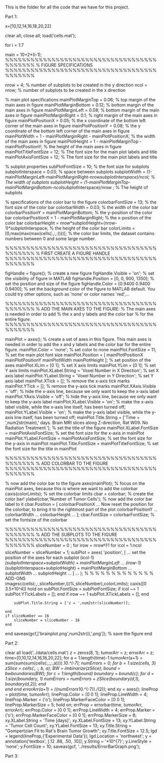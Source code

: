This is the folder for all the code that we have for this project.

Part 1:

x=[10,12,14,16,18,20,22]

clear all;
close all;
load('cells.mat'); 

for i = 1:7
    
main = 10+2*(i-1);
%%%%%%%%%%%%%%%%%%%%%%%%%%%%%%%%%%%%%%%%%%%
% FIGURE SPECIFICATIONS
%%%%%%%%%%%%%%%%%%%%%%%%%%%%%%%%%%%%%%%%%%%

nrow = 4; % number of subplots to be created in the y direction
ncol = nrow;                             % number of subplots to be created in the x direction

% main plot specifications
mainPlotMarginTop = 0.06;       % top margin of the main axes in figure
mainPlotMarginBottom = 0.12;    % bottom margin of the main axes in figure
mainPlotMarginLeft = 0.08;      % bottom margin of the main axes in figure
mainPlotMarginRight = 0.1;      % right margin of the main axes in figure
mainPlotPositionX = 0.05;       % the x coordinate of the bottom left corner of the main axes in figure
mainPlotPositionY = 0.08;       % the y coordinate of the bottom left corner of the main axes in figure
mainPlotWidth = 1 - mainPlotMarginRight - mainPlotPositionX; % the width of the main axes in figure
mainPlotHeight = 1 - mainPlotMarginTop - mainPlotPositionY; % the height of the main axes in figure
mainPlotTitleFontSize = 12;     % The font size for the main plot labels and title
mainPlotAxisFontSize = 12;      % The font size for the main plot labels and title

% subplot properties
subPlotFontSize = 10;     % the font size for subplots
subplotInterspace = 0.03; % space between subplots
subplotWidth = (1-mainPlotMarginLeft-mainPlotMarginRight-nrow*subplotInterspace)/ncol;   % The width of subplots
subplotHeight = (1-mainPlotMarginTop-mainPlotMarginBottom-ncol*subplotInterspace)/nrow ; % The height of subplots

% specifications of the color bar to the figure
colorbarFontSize = 13;                                           % the font size of the color bar
colorbarWidth = 0.03;                                            % the width of the color bar
colorbarPositionY = mainPlotMarginBottom;                        % the y-position of the color bar
colorbarPositionX = 1 - mainPlotMarginRight;                     % the x-position of the color bar
colorbarHeight = nrow*subplotHeight+(nrow-1)*subplotInterspace;  % the height of the color bar
colorLimits = [0,max(max(max(cells(:,:,:))))];                    % the color bar limits, the dataset contains numbers between 0 and some large number.

%%%%%%%%%%%%%%%%%%%%%%%%%%%%%%%%%%%%%%%%%%%
% FIRST CREATE A FIGURE HANDLE
%%%%%%%%%%%%%%%%%%%%%%%%%%%%%%%%%%%%%%%%%%%

figHandle = figure();                           % create a new figure
figHandle.Visible = 'on';                       % set the visibility of figure in MATLAB
figHandle.Position = [0, 0, 900, 1350];         % set the position and size of the figure
figHandle.Color = [0.9400 0.9400 0.9400];       % set the background color of the figure to MATLAB default. You could try other options, such as 'none' or color names 'red',...

%%%%%%%%%%%%%%%%%%%%%%%%%%%%%%%%%%%%%%%%%%%
% ADD THE MAIN AXES TO THE FIGURE: 
% The main axes is needed in order to add
% the x and y labels and the color bar
% for the entire figure.
%%%%%%%%%%%%%%%%%%%%%%%%%%%%%%%%%%%%%%%%%%%

mainPlot = axes();              % create a set of axes in this figure. This main axes is needed in order to add the x and y labels and the color bar for the entire figure.
mainPlot.Color = 'none';        % set color to none
mainPlot.FontSize = 11;         % set the main plot font size
mainPlot.Position = [ mainPlotPositionX mainPlotPositionY mainPlotWidth mainPlotHeight ]; % set position of the axes
mainPlot.XLim = [0 1];          % set X axis limits
mainPlot.YLim = [0 1];          % set Y axis limits
mainPlot.XLabel.String = 'Voxel Number in X Direction'; % set X axis label
mainPlot.YLabel.String = 'Voxel Number in Y Direction'; % set Y axis label
mainPlot.XTick = [];            % remove the x-axis tick marks
mainPlot.YTick = [];            % remove the y-axis tick marks
mainPlot.XAxis.Visible = 'off'; % hide the x-axis line, because we only want to keep the x-axis label
mainPlot.YAxis.Visible = 'off'; % hide the y-axis line, because we only want to keep the y-axis label
mainPlot.XLabel.Visible = 'on'; % make the x-axis label visible, while the x-axis line itself, has been turned off;
mainPlot.YLabel.Visible = 'on'; % make the y-axis label visible, while the y-axis line itself, has been turned off;
mainPlot.Title.String = ['Time = ',num2str(main),' days. Brain MRI slices along Z-direction, Rat W09. No Radiation Treatment.']; % set the title of the figure
mainPlot.XLabel.FontSize = mainPlotAxisFontSize; % set the font size for the x-axis in mainPlot
mainPlot.YLabel.FontSize = mainPlotAxisFontSize; % set the font size for the y-axis in mainPlot
mainPlot.Title.FontSize = mainPlotTitleFontSize; % set the font size for the title in mainPlot

%%%%%%%%%%%%%%%%%%%%%%%%%%%%%%%%%%%%%%%%%%%
% ADD COLORBAR TO THE FIGURE
%%%%%%%%%%%%%%%%%%%%%%%%%%%%%%%%%%%%%%%%%%%

% now add the color bar to the figure
axes(mainPlot);                       % focus on the mainPlot axes, because this is where we want to add the colorbar
caxis(colorLimits);                   % set the colorbar limits
cbar = colorbar;                      % create the color bar!
ylabel(cbar,'Number of Tumor Cells'); % now add the color bar label to it
cbar.Position = [ colorbarPositionX ... Now reset the position for the colorbar, to bring it to the rightmost part of the plot
                  colorbarPositionY ...
                  colorbarWidth ...
                  colorbarHeight ...
                ];
cbar.FontSize = colorbarFontSize;     % set the fontsize of the colorbar

%%%%%%%%%%%%%%%%%%%%%%%%%%%%%%%%%%%%%%%%%%%
% ADD THE SUBPLOTS TO THE FIGURE
%%%%%%%%%%%%%%%%%%%%%%%%%%%%%%%%%%%%%%%%%%%
sliceNumber = 0 ;
for irow = nrow:-1:1
    for icol = 1:ncol
        sliceNumber = sliceNumber + 1;
        subPlot = axes( 'position', [ ... set the position of the axes for each subplot
                                      (icol-1)*(subplotInterspace+subplotWidth) + mainPlotMarginLeft ...
                                      (irow-1)*(subplotInterspace+subplotHeight) + mainPlotMarginBottom ...
                                      subplotWidth ...
                                      subplotHeight ...
                                    ] ...
                      );
% % % % % % % % % % % % % ADD-ONS   
        imagesc(cells(:,:,sliceNumber,i))%,sliceNumber),colorLimits);
        caxis([0 3.5*10^4])
        hold on
        subPlot.FontSize = subPlotFontSize;
        if icol ~= 1
            subPlot.YTickLabels = [];
        end
        if irow ~= 1
            subPlot.XTickLabels = [];
        end
    
        subPlot.Title.String = ['z = ',num2str(sliceNumber)];
 
    end
    if sliceNumber == 16 
        sliceNumber = sliceNumber - 16
    end
end
saveas(gcf,['brainplot.png',num2str(i),'.png']);        % save the figure
end


Part 2:

clear all
load('../data/cells.mat')
z = zeros(8, 1);
tumorArr = z;
errorArr = z;
time=[0,10,12,14,16,18,20,22];
for a = 1:length(time)-1 
    tumorArr(a+1) = sum(sum(sum(cells(:,:,:,a)))).*10.^(-7); 
    numErrors = 0;
    for b = 1:size(cells, 3)
        zSlice = cells(:, :, b, a);
        BW = imbinarize(zSlice);
        bound = bwboundaries(BW);
        for c = 1:length(bound)
            boundary = bound{c};
            for d = 1:size(boundary, 1)
                numErrors = numErrors + zSlice(boundary(d,1), boundary(d,2));
            end                
        end
    end
    errorArr(a+1) = ((numErrors*10.^(-7))./(2));
end
xy = axes(); 
lineProp = plot(time, tumorArr);
lineProp.Color = [0 0 1];
lineProp.LineWidth = 4;
lineProp.Marker = ('o');
lineProp.MarkerFaceColor = [0 0 1];
lineProp.MarkerSize = 5;
hold on;
errProp = errorbar(time, tumorArr, errorArr);
errProp.Color = [0 0 1];
errProp.LineWidth = 4;
errProp.Marker = ('o');
errProp.MarkerFaceColor = [0 0 1];
errProp.MarkerSize = 8;
xy.XLabel.String = 'Time [days]';
xy.XLabel.FontSize = 13;
xy.YLabel.String = 'Tumor Cell Count';
xy.YLabel.FontSize = 13;
xy.Title.String = "Gompertzian Fit to Rat's Brain Tumor Growth";
xy.Title.FontSize = 12.5;
lgd = legend(lineProp,{'Experimental Data'});
lgd.Location = 'northwest';
y = annotation('textbox', [.12 .88, .50, .10]);
y.String = '×10^{7}';
y.LineStyle = 'none';
y.FontSize = 10;
saveas(gcf, '../results/ErrorBarGraph.png');

Part 3:
